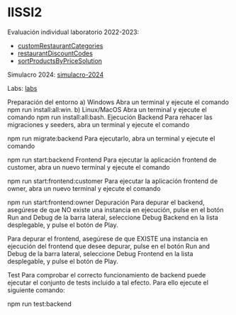 # IISSI2

Evaluación individual laboratorio 2022-2023:
- [customRestaurantCategories](https://github.com/IISSI2-IS-2022-2023/Parciales/commits/customRestaurantCategories/)
- [restaurantDiscountCodes](https://github.com/IISSI2-IS-2022-2023/Parciales/commits/restaurantDiscountCodes/)
- [sortProductsByPriceSolution](https://github.com/IISSI2-IS-2022-2023/Parciales/commits/sortProductsByPriceSolution/)

Simulacro 2024: [simulacro-2024](https://github.com/fluserl/gazpacho/commits/simulacro-2024/)

Labs: [labs](https://github.com/fluserl/gazpacho/commits/labs/)

Preparación del entorno
a) Windows
Abra un terminal y ejecute el comando npm run install:all:win.
b) Linux/MacOS
Abra un terminal y ejecute el comando npm run install:all:bash.
Ejecución
Backend
Para rehacer las migraciones y seeders, abra un terminal y ejecute el comando

npm run migrate:backend
Para ejecutarlo, abra un terminal y ejecute el comando

npm run start:backend
Frontend
Para ejecutar la aplicación frontend de customer, abra un nuevo terminal y ejecute el comando

npm run start:frontend:customer
Para ejecutar la aplicación frontend de owner, abra un nuevo terminal y ejecute el comando

npm run start:frontend:owner
Depuración
Para depurar el backend, asegúrese de que NO existe una instancia en ejecución, pulse en el botón Run and Debug de la barra lateral, seleccione Debug Backend en la lista desplegable, y pulse el botón de Play.

Para depurar el frontend, asegúrese de que EXISTE una instancia en ejecución del frontend que desee depurar, pulse en el botón Run and Debug de la barra lateral, seleccione Debug Frontend en la lista desplegable, y pulse el botón de Play.

Test
Para comprobar el correcto funcionamiento de backend puede ejecutar el conjunto de tests incluido a tal efecto. Para ello ejecute el siguiente comando:

npm run test:backend

